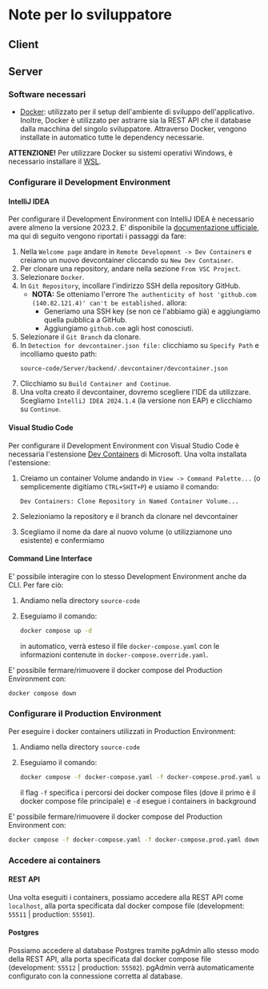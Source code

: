 # Note per lo sviluppatore

## Client

## Server

### Software necessari

- [Docker](https://www.docker.com/get-started/): utilizzato per il setup dell'ambiente di sviluppo dell'applicativo. Inoltre, Docker è utilizzato per astrarre sia la REST API che il database dalla macchina del singolo sviluppatore. Attraverso Docker, vengono installate in automatico tutte le dependency necessarie.

**ATTENZIONE!** Per utilizzare Docker su sistemi operativi Windows, è necessario installare il [WSL](https://learn.microsoft.com/it-it/windows/wsl/install).

### Configurare il Development Environment

#### IntelliJ IDEA

Per configurare il Development Environment con IntelliJ IDEA è necessario avere almeno la versione 2023.2. E' disponibile la [documentazione ufficiale](https://www.jetbrains.com/help/idea/connect-to-devcontainer.html), ma qui di seguito vengono riportati i passaggi da fare:

1. Nella `Welcome page` andare in `Remote Development -> Dev Containers` e creiamo un nuovo devcontainer cliccando su `New Dev Container`.
2. Per clonare una repository, andare nella sezione `From VSC Project`.
3. Selezionare `Docker`.
4. In `Git Repository`, incollare l'indirizzo SSH della repository GitHub.
    - **NOTA:** Se otteniamo l'errore `The authenticity of host 'github.com (140.82.121.4)' can't be established.` allora:
        - Generiamo una SSH key (se non ce l'abbiamo già) e aggiungiamo quella pubblica a GitHub.
        - Aggiungiamo `github.com` agli host conosciuti.
5. Selezionare il `Git Branch` da clonare.
6. In `Detection for devcontainer.json file:` clicchiamo su `Specify Path` e incolliamo questo path:
    ```
    source-code/Server/backend/.devcontainer/devcontainer.json
    ```
7. Clicchiamo su `Build Container and Continue`.
8. Una volta creato il devcontainer, dovremo scegliere l'IDE da utilizzare. Scegliamo `IntelliJ IDEA 2024.1.4` (la versione non EAP) e clicchiamo su `Continue`.

#### Visual Studio Code

Per configurare il Development Environment con Visual Studio Code è necessaria l'estensione [Dev Containers](https://marketplace.visualstudio.com/items?itemName=ms-vscode-remote.remote-containers) di Microsoft. Una volta installata l'estensione:

1. Creiamo un container Volume andando in `View -> Command Palette...` (o semplicemente digitiamo `CTRL+SHIT+P`) e usiamo il comando:

    ```
    Dev Containers: Clone Repository in Named Container Volume...
    ```

2. Selezioniamo la repository e il branch da clonare nel devcontainer
3. Scegliamo il nome da dare al nuovo volume (o utilizziamone uno esistente) e confermiamo

#### Command Line Interface

E' possibile interagire con lo stesso Development Environment anche da CLI. Per fare ciò:

1. Andiamo nella directory `source-code`
2. Eseguiamo il comando:
    
    ```bash
    docker compose up -d
    ```

    in automatico, verrà esteso il file `docker-compose.yaml` con le informazioni contenute in `docker-compose.override.yaml`.

E' possibile fermare/rimuovere il docker compose del Production Environment con:

```bash
docker compose down
```

### Configurare il Production Environment

Per eseguire i docker containers utilizzati in Production Environment:

1. Andiamo nella directory `source-code`
2. Eseguiamo il comando:
    
    ```bash
    docker compose -f docker-compose.yaml -f docker-compose.prod.yaml up -d 
    ```

    il flag `-f` specifica i percorsi dei docker compose files (dove il primo è il docker compose file principale) e `-d` esegue i containers in background

E' possibile fermare/rimuovere il docker compose del Production Environment con:

```bash
docker compose -f docker-compose.yaml -f docker-compose.prod.yaml down
```

### Accedere ai containers

#### REST API

Una volta eseguiti i containers, possiamo accedere alla REST API come `localhost`, alla porta specificata dal docker compose file (development: `55511` | production: `55501`).

#### Postgres

Possiamo accedere al database Postgres tramite pgAdmin allo stesso modo della REST API, alla porta specificata dal docker compose file (development: `55512` | production: `55502`). pgAdmin verrà automaticamente configurato con la connessione corretta al database.